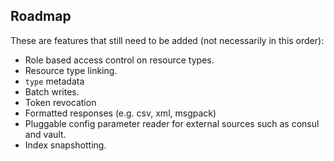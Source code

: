 Roadmap
--------

These are features that still need to be added (not necessarily in this order):

* Role based access control on resource types.
* Resource type linking.
* `type` metadata
* Batch writes.
* Token revocation
* Formatted responses (e.g. csv, xml, msgpack)
* Pluggable config parameter reader for external sources such as consul and vault.
* Index snapshotting.